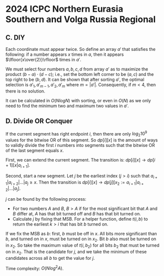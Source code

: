 # 2024 ICPC Northern Eurasia Southern and Volga Russia Regional

## C. DIY
Each coordinate must appear twice. So define an array $a'$ that satisfies the following: if a number appears $x$ times in $a$, then it appears $\lfloor{x\over{2}}\rfloor$ times in $a'$.

We must select four numbers $a,b,c,d$ from array $a'$ as to maximize the product $(b-a)\cdot(d-c)$; i.e., set the bottom left corner to be $(a,c)$ and the top right to be $(b,d)$. It can be shown that after sorting $a'$, the optimal selection is $a'_1,a'_{m-1},a'_2,a'_m$ where $m=|a'|$. Consequently, if $m<4$, then there is no solution.

It can be calculated in $O(NlogN)$ with sorting, or even in $O(N)$ as we only need to find the minimum two and maximum two values in $a'$.

## D. Divide OR Conquer
If the current segment has right endpoint $i$, then there are only $log_2{10^9}$ values for the bitwise OR of this segment. So $dp[i][x]$ is the amount of ways to validly divide the first $i$ numbers into segments such that the bitwise OR of the last segment equals $x$.

First, we can extend the current segment. The transition is: $dp[i][x]\rightarrow{dp[i+1][x|a_{i+1}]}$.

Second, start a new segment. Let $j$ be the earliest index $(j>i)$ such that $a_{i+1}|a_{i+2}|\dots|a_j\ge{x}$. 
Then the transition is $dp[i][x]\rightarrow{dp[j][x_2:=a_{i+1}|a_{i+2}|\dots|a_j]}$.

$j$ can be found by the following process:
 - For two numbers $A$ and $B$, $B>A$ if for the most significant bit that $A$ and $B$ differ at, $A$ has that bit turned off and $B$ has that bit turned on.
 - Calculate $j$ by fixing that MSB. For a helper function, define $t(i,b)$ to return the earliest $k>i$ that has bit $b$ turned on.
 
If we fix the MSB as $b$: first, $b$ must be off in $x$. All bits more significant than $b$, and turned on in $x$, must be turned on in $x_2$. Bit $b$ also must be turned on in $x_2$. So take the maximum value of $t(i,b_2)$ for all bits $b_2$ that must be turned on in $x_2$. That is the candidate for $j$, and we take the minimum of these candidates across all $b$ to get the value for $j$.

Time complexity: $O(Nlog^2A)$.